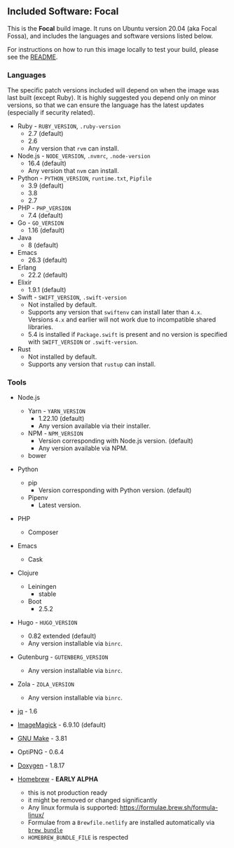 ## Included Software: Focal

This is the **Focal** build image. It runs on Ubuntu version 20.04 (aka Focal Fossa), and includes the languages and software versions listed below.

For instructions on how to run this image locally to test your build, please see the [README](/README.md).

### Languages

The specific patch versions included will depend on when the image was last built (except Ruby). It is highly suggested you depend only on minor versions, so that we can ensure the language has the latest updates (especially if security related).

* Ruby - `RUBY_VERSION`, `.ruby-version`
  * 2.7 (default)
  * 2.6
  * Any version that `rvm` can install.
* Node.js - `NODE_VERSION`, `.nvmrc`, `.node-version`
  * 16.4 (default)
  * Any version that `nvm` can install.
* Python - `PYTHON_VERSION`, `runtime.txt`, `Pipfile`
  * 3.9 (default)
  * 3.8
  * 2.7
* PHP - `PHP_VERSION`
  * 7.4 (default)
* Go - `GO_VERSION`
  * 1.16 (default)
* Java
  * 8 (default)
* Emacs
  * 26.3 (default)
* Erlang
  * 22.2 (default)
* Elixir
  * 1.9.1 (default)
* Swift - `SWIFT_VERSION`, `.swift-version`
  * Not installed by default.
  * Supports any version that `swiftenv` can install later than `4.x`. Versions `4.x` and earlier will not work due to incompatible shared libraries.
  * 5.4 is installed if `Package.swift` is present and no version is specified with `SWIFT_VERSION` or `.swift-version`.
* Rust
  * Not installed by default.
  * Supports any version that `rustup` can install.

### Tools

* Node.js
  * Yarn - `YARN_VERSION`
    * 1.22.10 (default)
    * Any version available via their installer.
  * NPM - `NPM_VERSION`
    * Version corresponding with Node.js version. (default)
    * Any version available via NPM.
  * bower
* Python
  * pip
    * Version corresponding with Python version. (default)
  * Pipenv
    * Latest version.
* PHP
  * Composer
* Emacs
  * Cask
* Clojure
  * Leiningen
    * stable
  * Boot
    * 2.5.2
* Hugo - `HUGO_VERSION`
  * 0.82 extended (default)
  * Any version installable via `binrc`.
* Gutenburg - `GUTENBERG_VERSION`
  * Any version installable via `binrc`.
* Zola - `ZOLA_VERSION`
  * Any version installable via `binrc`.
* [jq](https://stedolan.github.io/jq/) - 1.6
* [ImageMagick](https://www.imagemagick.org) - 6.9.10 (default)
* [GNU Make](https://www.gnu.org/software/make/) - 3.81
* OptiPNG - 0.6.4
* [Doxygen](http://www.doxygen.org) - 1.8.17

* [Homebrew](https://brew.sh/) - **EARLY ALPHA**
  - this is not production ready
  - it might be removed or changed significantly
  - Any linux formula is supported: https://formulae.brew.sh/formula-linux/
  - Formulae from a `Brewfile.netlify` are installed automatically via [`brew bundle`](https://github.com/Homebrew/homebrew-bundle#readme)
  - `HOMEBREW_BUNDLE_FILE` is respected
